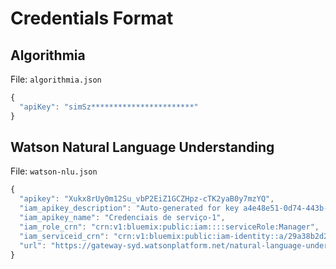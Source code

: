 # Credentials Format

## Algorithmia

File: `algorithmia.json`

```js
{
  "apiKey": "simSz***********************"
}
```

## Watson Natural Language Understanding

File: `watson-nlu.json`

```js
{
  "apikey": "Xukx8rUy0m12Su_vbP2EiZ1GCZHpz-cTK2yaB0y7mzYQ",
  "iam_apikey_description": "Auto-generated for key a4e48e51-0d74-443b-bcbf-bd0f5e8d72eb",
  "iam_apikey_name": "Credenciais de serviço-1",
  "iam_role_crn": "crn:v1:bluemix:public:iam::::serviceRole:Manager",
  "iam_serviceid_crn": "crn:v1:bluemix:public:iam-identity::a/29a38b2d25b544aaaceb1d025b35b5c5::serviceid:ServiceId-afb96b69-d2cb-4fb6-bb65-f325165dc4fe",
  "url": "https://gateway-syd.watsonplatform.net/natural-language-understanding/api"
}
```
